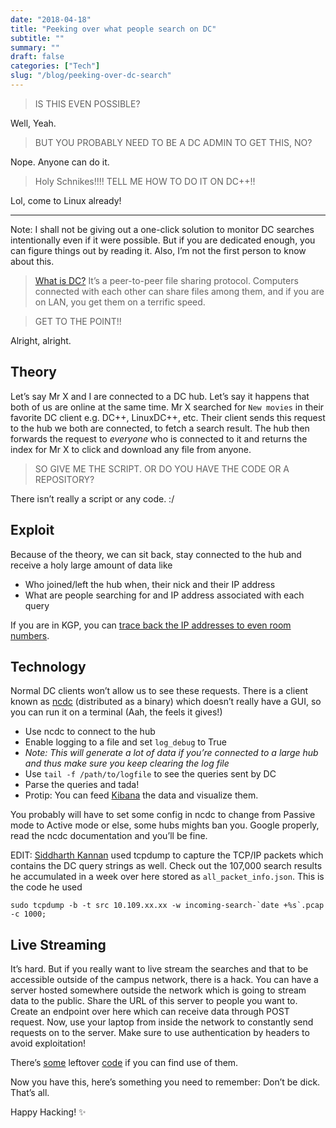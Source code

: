 ```yaml
---
date: "2018-04-18"
title: "Peeking over what people search on DC"
subtitle: ""
summary: ""
draft: false
categories: ["Tech"]
slug: "/blog/peeking-over-dc-search"
---
```


> IS THIS EVEN POSSIBLE?

Well, Yeah.

> BUT YOU PROBABLY NEED TO BE A DC ADMIN TO GET THIS, NO?

Nope. Anyone can do it.

> Holy Schnikes!!!! TELL ME HOW TO DO IT ON DC++!!

Lol, come to Linux already!

---

Note: I shall not be giving out a one-click solution to monitor DC searches intentionally even if it were possible. But if you are dedicated enough, you can figure things out by reading it. Also, I’m not the first person to know about this.

> [What is DC?](https://en.wikipedia.org/wiki/Direct_Connect_%28protocol%29) It’s a peer-to-peer file sharing protocol. Computers connected with each other can share files among them, and if you are on LAN, you get them on a terrific speed.

> GET TO THE POINT!!

Alright, alright.

## Theory

Let’s say Mr X and I are connected to a DC hub. Let’s say it happens that both of us are online at the same time. Mr X searched for `New movies` in their favorite DC client e.g. DC++, LinuxDC++, etc. Their client sends this request to the hub we both are connected, to fetch a search result. The hub then forwards the request to _everyone_ who is connected to it and returns the index for Mr X to click and download any file from anyone.

> SO GIVE ME THE SCRIPT. OR DO YOU HAVE THE CODE OR A REPOSITORY?

There isn’t really a script or any code. :/

## Exploit

Because of the theory, we can sit back, stay connected to the hub and receive a holy large amount of data like

- Who joined/left the hub when, their nick and their IP address
- What are people searching for and IP address associated with each query

If you are in KGP, you can [trace back the IP addresses to even room numbers](https://wiki.metakgp.org/w/IP_allocation).

## Technology

Normal DC clients won’t allow us to see these requests. There is a client known as [ncdc](https://dev.yorhel.nl/ncdc) (distributed as a binary) which doesn’t really have a GUI, so you can run it on a terminal (Aah, the feels it gives!)

- Use ncdc to connect to the hub
- Enable logging to a file and set `log_debug` to True
- _Note: This will generate a lot of data if you’re connected to a large hub and thus make sure you keep clearing the log file_
- Use `tail -f /path/to/logfile` to see the queries sent by DC
- Parse the queries and tada!
- Protip: You can feed [Kibana](https://www.elastic.co/products/kibana) the data and visualize them.

You probably will have to set some config in ncdc to change from Passive mode to Active mode or else, some hubs mights ban you. Google properly, read the ncdc documentation and you’ll be fine.

EDIT: [Siddharth Kannan](https://medium.com/@icyflame) used tcpdump to capture the TCP/IP packets which contains the DC query strings as well. Check out the 107,000 search results he accumulated in a week over here stored as `all_packet_info.json`. This is the code he used

```
sudo tcpdump -b -t src 10.109.xx.xx -w incoming-search-`date +%s`.pcap -c 1000;
```

## Live Streaming

It’s hard. But if you really want to live stream the searches and that to be accessible outside of the campus network, there is a hack. You can have a server hosted somewhere outside the network which is going to stream data to the public. Share the URL of this server to people you want to. Create an endpoint over here which can receive data through POST request. Now, use your laptop from inside the network to constantly send requests on to the server. Make sure to use authentication by headers to avoid exploitation!

There’s [some](https://github.com/OrkoHunter/dc-audio/) leftover [code](https://github.com/OrkoHunter/dctrends) if you can find use of them.

Now you have this, here’s something you need to remember: Don’t be dick. That’s all.

Happy Hacking! ✨
